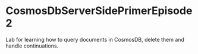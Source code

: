 # CosmosDbServerSidePrimerEpisode2
Lab for learning how to query documents in CosmosDB, delete them and handle continuations.
